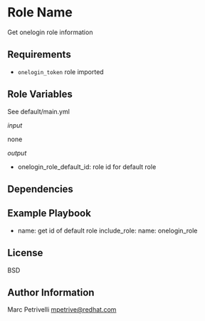Role Name
=========

Get onelogin role information

Requirements
------------

- `onelogin_token` role imported

Role Variables
--------------

See default/main.yml

*input*

none

*output*

- onelogin_role_default_id: role id for default role

Dependencies
------------


Example Playbook
----------------

- name: get id of default role
  include_role:
    name: onelogin_role

License
-------

BSD

Author Information
------------------

Marc Petrivelli mpetrive@redhat.com
